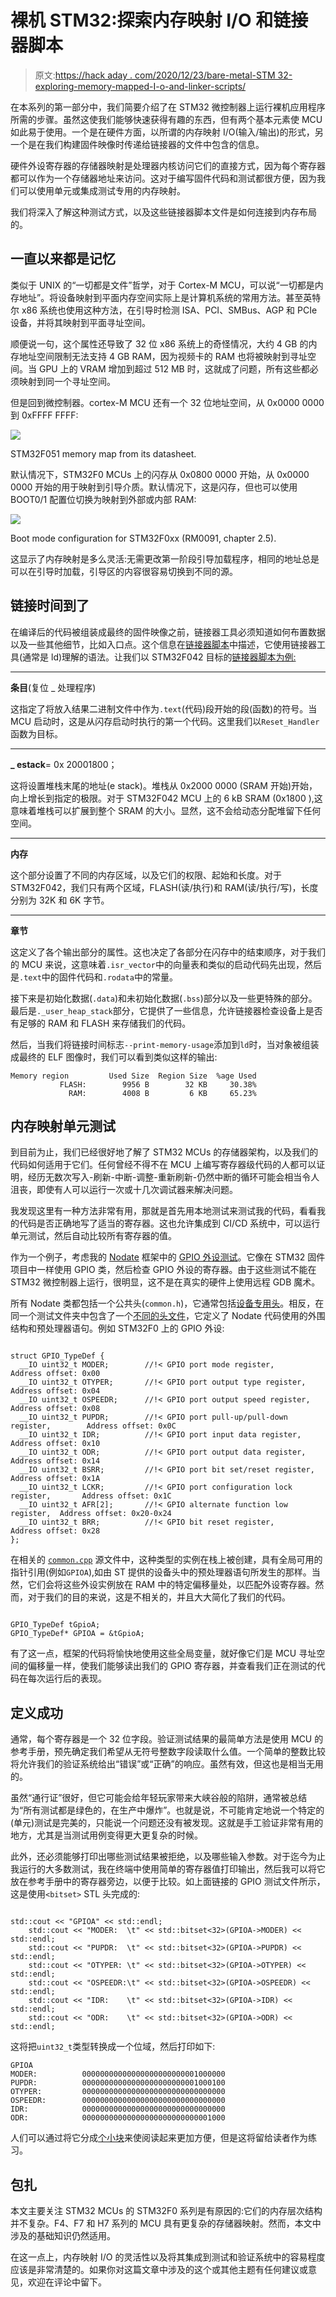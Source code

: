 # 裸机 STM32:探索内存映射 I/O 和链接器脚本

> 原文:[https://hack aday . com/2020/12/23/bare-metal-STM 32-exploring-memory-mapped-I-o-and-linker-scripts/](https://hackaday.com/2020/12/23/bare-metal-stm32-exploring-memory-mapped-i-o-and-linker-scripts/)

在本系列的第一部分中，我们简要介绍了在 STM32 微控制器上运行裸机应用程序所需的步骤。虽然这使我们能够快速获得有趣的东西，但有两个基本元素使 MCU 如此易于使用。一个是在硬件方面，以所谓的内存映射 I/O(输入/输出)的形式，另一个是在我们构建固件映像时传递给链接器的文件中包含的信息。

硬件外设寄存器的存储器映射是处理器内核访问它们的直接方式，因为每个寄存器都可以作为一个存储器地址来访问。这对于编写固件代码和测试都很方便，因为我们可以使用单元或集成测试专用的内存映射。

我们将深入了解这种测试方式，以及这些链接器脚本文件是如何连接到内存布局的。

## 一直以来都是记忆

类似于 UNIX 的“一切都是文件”哲学，对于 Cortex-M MCU，可以说“一切都是内存地址”。将设备映射到平面内存空间实际上是计算机系统的常用方法。甚至英特尔 x86 系统也使用这种方法，在引导时检测 ISA、PCI、SMBus、AGP 和 PCIe 设备，并将其映射到平面寻址空间。

顺便说一句，这个属性还导致了 32 位 x86 系统上的奇怪情况，大约 4 GB 的内存地址空间限制无法支持 4 GB RAM，因为视频卡的 RAM 也将被映射到寻址空间。当 GPU 上的 VRAM 增加到超过 512 MB 时，这就成了问题，所有这些都必须映射到同一个寻址空间。

但是回到微控制器。cortex-M MCU 还有一个 32 位地址空间，从 0x0000 0000 到 0xFFFF FFFF:

[![](../Images/18103d9320eca92580dc1c16d2df63d1.png)](https://hackaday.com/wp-content/uploads/2020/11/stm32f051_memory_map.png)

STM32F051 memory map from its datasheet.

默认情况下，STM32F0 MCUs 上的闪存从 0x0800 0000 开始，从 0x0000 0000 开始的用于映射到引导介质。默认情况下，这是闪存，但也可以使用 BOOT0/1 配置位切换为映射到外部或内部 RAM:

[![](../Images/14eeea5c9686a4d3ac8f09b4459680eb.png)](https://hackaday.com/wp-content/uploads/2020/11/stm32f042_rm0091_boot_configuration.png)

Boot mode configuration for STM32F0xx (RM0091, chapter 2.5).

这显示了内存映射是多么灵活:无需更改第一阶段引导加载程序，相同的地址总是可以在引导时加载，引导区的内容很容易切换到不同的源。

## 链接时间到了

在编译后的代码被组装成最终的固件映像之前，链接器工具必须知道如何布置数据以及一些其他细节，比如入口点。这个信息在[链接器脚本](https://wiki.osdev.org/Linker_Scripts)中描述，它使用链接器工具(通常是 ld)理解的语法。让我们以 STM32F042 目标的[链接器脚本为例:](https://github.com/MayaPosch/Nodate/blob/master/arch/stm32/linker/stm32f0/stm32f042x6.ld)

* * *

**条目**(复位 _ 处理程序)

这指定了将放入结果二进制文件中作为`.text`(代码)段开始的段(函数)的符号。当 MCU 启动时，这是从闪存启动时执行的第一个代码。这里我们以`Reset_Handler`函数为目标。

* * *

**_ estack**= 0x 20001800；

这将设置堆栈末尾的地址(e stack)。堆栈从 0x2000 0000 (SRAM 开始)开始，向上增长到指定的极限。对于 STM32F042 MCU 上的 6 kB SRAM (0x1800 ),这意味着堆栈可以扩展到整个 SRAM 的大小。显然，这不会给动态分配堆留下任何空间。

* * *

**内存**

这个部分设置了不同的内存区域，以及它们的权限、起始和长度。对于 STM32F042，我们只有两个区域，FLASH(读/执行)和 RAM(读/执行/写)，长度分别为 32K 和 6K 字节。

* * *

**章节**

这定义了各个输出部分的属性。这也决定了各部分在闪存中的结束顺序，对于我们的 MCU 来说，这意味着`.isr_vector`中的向量表和类似的启动代码先出现，然后是`.text`中的固件代码和`.rodata`中的常量。

接下来是初始化数据(`.data`)和未初始化数据(`.bss`)部分以及一些更特殊的部分。最后是`._user_heap_stack`部分，它提供了一些信息，允许链接器检查设备上是否有足够的 RAM 和 FLASH 来存储我们的代码。

然后，当我们将链接时间标志`--print-memory-usage`添加到`ld`时，当对象被组装成最终的 ELF 图像时，我们可以看到类似这样的输出:

```
Memory region         Used Size  Region Size  %age Used
           FLASH:        9956 B        32 KB     30.38%
             RAM:        4008 B         6 KB     65.23%

```

## 内存映射单元测试

到目前为止，我们已经很好地了解了 STM32 MCUs 的存储器架构，以及我们的代码如何适用于它们。任何曾经不得不在 MCU 上编写寄存器级代码的人都可以证明，经历无数次写入-刷新-中断-调整-重新刷新-仍然中断的循环可能会相当令人沮丧，即使有人可以运行一次或十几次调试器来解决问题。

我发现这里有一种方法非常有用，那就是首先用本地测试来测试我的代码，看看我的代码是否正确地写了适当的寄存器。这也允许集成到 CI/CD 系统中，可以运行单元测试，然后自动比较所有寄存器的值。

作为一个例子，考虑我的 [Nodate](https://github.com/MayaPosch/Nodate) 框架中的 [GPIO 外设测试](https://github.com/MayaPosch/Nodate/blob/master/arch/stm32/cpp/tests/gpio_test.cpp)。它像在 STM32 固件项目中一样使用 GPIO 类，然后检查 GPIO 外设的寄存器。由于这些测试不能在 STM32 微控制器上运行，很明显，这不是在真实的硬件上使用远程 GDB 魔术。

所有 Nodate 类都包括一个公共头(`common.h`)，它通常包括[设备专用头](https://github.com/MayaPosch/Nodate/blob/master/arch/stm32/cpp/core/include/common.h)。相反，在同一个测试文件夹中包含了一个[不同的头文件](https://github.com/MayaPosch/Nodate/blob/master/arch/stm32/cpp/tests/common.h)，它定义了 Nodate 代码使用的外围结构和预处理器语句。例如 STM32F0 上的 GPIO 外设:

```

struct GPIO_TypeDef {
  __IO uint32_t MODER;        //!< GPIO port mode register,                     Address offset: 0x00      
  __IO uint32_t OTYPER;       //!< GPIO port output type register,              Address offset: 0x04      
  __IO uint32_t OSPEEDR;      //!< GPIO port output speed register,             Address offset: 0x08      
  __IO uint32_t PUPDR;        //!< GPIO port pull-up/pull-down register,        Address offset: 0x0C      
  __IO uint32_t IDR;          //!< GPIO port input data register,               Address offset: 0x10      
  __IO uint32_t ODR;          //!< GPIO port output data register,              Address offset: 0x14      
  __IO uint32_t BSRR;         //!< GPIO port bit set/reset register,      Address offset: 0x1A 
  __IO uint32_t LCKR;         //!< GPIO port configuration lock register,       Address offset: 0x1C      
  __IO uint32_t AFR[2];       //!< GPIO alternate function low register,  Address offset: 0x20-0x24 
  __IO uint32_t BRR;          //!< GPIO bit reset register,                     Address offset: 0x28      
};

```

在相关的 [`common.cpp`](https://github.com/MayaPosch/Nodate/blob/master/arch/stm32/cpp/tests/common.cpp) 源文件中，这种类型的实例在栈上被创建，具有全局可用的指针引用(例如`GPIOA`),如由 ST 提供的设备头中的预处理器语句所发生的那样。当然，它们会将这些外设实例放在 RAM 中的特定偏移量处，以匹配外设寄存器。然而，对于我们的目的来说，这是不相关的，并且大大简化了我们的代码。

```

GPIO_TypeDef tGpioA;
GPIO_TypeDef* GPIOA = &tGpioA;

```

有了这一点，框架的代码将愉快地使用这些全局变量，就好像它们是 MCU 寻址空间的偏移量一样，使我们能够读出我们的 GPIO 寄存器，并查看我们正在测试的代码在每次运行后的表现。

## 定义成功

通常，每个寄存器是一个 32 位字段。验证测试结果的最简单方法是使用 MCU 的参考手册，预先确定我们希望从无符号整数字段读取什么值。一个简单的整数比较将允许我们的验证系统给出“错误”或“正确”的响应。虽然有效，但这也是相当无用的。

虽然“通行证”很好，但它可能会给年轻玩家带来大峡谷般的陷阱，通常被总结为“所有测试都是绿色的，在生产中爆炸”。也就是说，不可能肯定地说一个特定的(单元)测试是完美的，只能说一个问题还没有被发现。这就是手工验证非常有用的地方，尤其是当测试用例变得更大更复杂的时候。

此外，还必须能够打印出哪些测试结果被拒绝，以及哪些输入参数。对于迄今为止我运行的大多数测试，我在终端中使用简单的寄存器值打印输出，然后我可以将它放在参考手册中的寄存器旁边，以便于比较。如上面链接的 GPIO 测试文件所示，这是使用`<bitset>` STL 头完成的:

```

std::cout << "GPIOA" << std::endl;
	std::cout << "MODER:  \t" << std::bitset<32>(GPIOA->MODER) << std::endl;
	std::cout << "PUPDR:  \t" << std::bitset<32>(GPIOA->PUPDR) << std::endl;
	std::cout << "OTYPER: \t" << std::bitset<32>(GPIOA->OTYPER) << std::endl;
	std::cout << "OSPEEDR:\t" << std::bitset<32>(GPIOA->OSPEEDR) << std::endl;
	std::cout << "IDR:    \t" << std::bitset<32>(GPIOA->IDR) << std::endl;
	std::cout << "ODR:    \t" << std::bitset<32>(GPIOA->ODR) << std::endl;

```

这将把`uint32_t`类型转换成一个位域，然后打印如下:

```
GPIOA
MODER:          00000000000000000000000001000000
PUPDR:          00000000000000000000000001000100
OTYPER:         00000000000000000000000000000000
OSPEEDR:        00000000000000000000000000000000
IDR:            00000000000000000000000000000000
ODR:            00000000000000000000000000001000

```

人们可以通过将它分成[个小块](https://en.wikipedia.org/wiki/Nibble)来使阅读起来更加方便，但是这将留给读者作为练习。

## 包扎

本文主要关注 STM32 MCUs 的 STM32F0 系列是有原因的:它们的内存层次结构并不复杂。F4、F7 和 H7 系列的 MCU 具有更复杂的存储器映射。然而，本文中涉及的基础知识仍然适用。

在这一点上，内存映射 I/O 的灵活性以及将其集成到测试和验证系统中的容易程度应该是非常清楚的。如果你对这篇文章中涉及的这个或其他主题有任何建议或意见，欢迎在评论中留下。